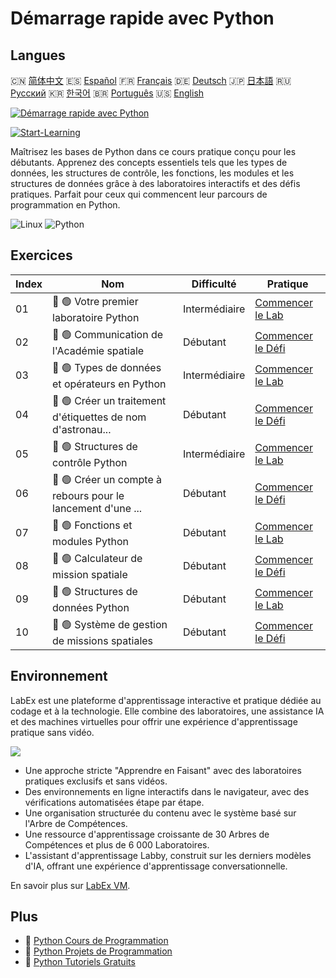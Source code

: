 # Démarrage rapide avec Python

## Langues

🇨🇳 [简体中文](README_zh.md) 🇪🇸 [Español](README_es.md) 🇫🇷 [Français](README_fr.md) 🇩🇪 [Deutsch](README_de.md) 🇯🇵 [日本語](README_ja.md) 🇷🇺 [Русский](README_ru.md) 🇰🇷 [한국어](README_ko.md) 🇧🇷 [Português](README_pt.md) 🇺🇸 [English](README.md) 

[![Démarrage rapide avec Python](https://cover-creator.labex.io/quick-start-with-python.png?lang=fr)](https://labex.io/fr/courses/quick-start-with-python)

[![Start-Learning](https://img.shields.io/badge/Start-Learning-whitesmoke?style=for-the-badge)](https://labex.io/fr/courses/quick-start-with-python)

Maîtrisez les bases de Python dans ce cours pratique conçu pour les débutants. Apprenez des concepts essentiels tels que les types de données, les structures de contrôle, les fonctions, les modules et les structures de données grâce à des laboratoires interactifs et des défis pratiques. Parfait pour ceux qui commencent leur parcours de programmation en Python.

![Linux](https://img.shields.io/badge/Linux-whitesmoke?style=for-the-badge&logo=linux)
![Python](https://img.shields.io/badge/Python-whitesmoke?style=for-the-badge&logo=python)


## Exercices

|   Index | Nom                                                         | Difficulté    | Pratique                                                                                                                           |
|---------|-------------------------------------------------------------|---------------|------------------------------------------------------------------------------------------------------------------------------------|
|      01 | 📖 🟢 Votre premier laboratoire Python                      | Intermédiaire | <a target='_blank' href='https://labex.io/fr/tutorials/python-your-first-python-lab-270256'>Commencer le Lab</a>                   |
|      02 | 🎯 🟢 Communication de l'Académie spatiale                  | Débutant      | <a target='_blank' href='https://labex.io/fr/tutorials/python-space-academy-communication-393069'>Commencer le Défi</a>            |
|      03 | 📖 🟢 Types de données et opérateurs en Python              | Intermédiaire | <a target='_blank' href='https://labex.io/fr/tutorials/python-python-data-types-and-operators-393077'>Commencer le Lab</a>         |
|      04 | 🎯 🟢 Créer un traitement d'étiquettes de nom d'astronau... | Débutant      | <a target='_blank' href='https://labex.io/fr/tutorials/python-create-an-astronaut-name-tag-processor-393083'>Commencer le Défi</a> |
|      05 | 📖 🟢 Structures de contrôle Python                         | Intermédiaire | <a target='_blank' href='https://labex.io/fr/tutorials/python-python-control-structures-393123'>Commencer le Lab</a>               |
|      06 | 🎯 🟢 Créer un compte à rebours pour le lancement d'une ... | Débutant      | <a target='_blank' href='https://labex.io/fr/tutorials/python-create-a-rocket-launch-countdown-393128'>Commencer le Défi</a>       |
|      07 | 📖 🟢 Fonctions et modules Python                           | Débutant      | <a target='_blank' href='https://labex.io/fr/tutorials/python-python-functions-and-modules-393141'>Commencer le Lab</a>            |
|      08 | 🎯 🟢 Calculateur de mission spatiale                       | Débutant      | <a target='_blank' href='https://labex.io/fr/tutorials/python-space-mission-calculator-393156'>Commencer le Défi</a>               |
|      09 | 📖 🟢 Structures de données Python                          | Débutant      | <a target='_blank' href='https://labex.io/fr/tutorials/python-python-data-structures-393168'>Commencer le Lab</a>                  |
|      10 | 🎯 🟢 Système de gestion de missions spatiales              | Débutant      | <a target='_blank' href='https://labex.io/fr/tutorials/python-space-mission-management-system-393176'>Commencer le Défi</a>        |

## Environnement

LabEx est une plateforme d'apprentissage interactive et pratique dédiée au codage et à la technologie. Elle combine des laboratoires, une assistance IA et des machines virtuelles pour offrir une expérience d'apprentissage pratique sans vidéo.

![](https://tutorial-screenshot.getvm.io/images/vm-1725247253.png)

- Une approche stricte "Apprendre en Faisant" avec des laboratoires pratiques exclusifs et sans vidéos.
- Des environnements en ligne interactifs dans le navigateur, avec des vérifications automatisées étape par étape.
- Une organisation structurée du contenu avec le système basé sur l'Arbre de Compétences.
- Une ressource d'apprentissage croissante de 30 Arbres de Compétences et plus de 6 000 Laboratoires.
- L'assistant d'apprentissage Labby, construit sur les derniers modèles d'IA, offrant une expérience d'apprentissage conversationnelle.

En savoir plus sur [LabEx VM](https://support.labex.io/using-labex/virtual-machine).

## Plus

- 🔗 [Python Cours de Programmation](https://github.com/labex-labs/awesome-programming-courses)
- 🔗 [Python Projets de Programmation](https://github.com/labex-labs/awesome-programming-projects)
- 🔗 [Python Tutoriels Gratuits](https://github.com/labex-labs/python-free-tutorials)

